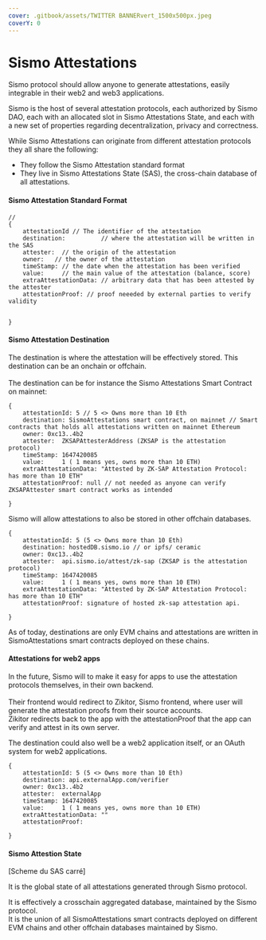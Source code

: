 ```yaml
---
cover: .gitbook/assets/TWITTER BANNERvert_1500x500px.jpeg
coverY: 0
---
```


# Sismo Attestations

Sismo protocol should allow anyone to generate attestations, easily integrable in their web2 and web3 applications.

Sismo is the host of several attestation protocols, each authorized by Sismo DAO, each with an allocated slot in Sismo Attestations State, and each with a new set of properties regarding decentralization, privacy and correctness.

While Sismo Attestations can originate from different attestation protocols they all share the following:

* They follow the Sismo Attestation standard format
* They live in Sismo Attestations State (SAS), the cross-chain database of all attestations.

#### Sismo Attestation Standard Format

```
// 
{
    attestationId // The identifier of the attestation
    destination:          // where the attestation will be written in the SAS
    attester:  // the origin of the attestation
    owner:   // the owner of the attestation
    timeStamp: // the date when the attestation has been verified
    value:     // the main value of the attestation (balance, score)
    extraAttestationData: // arbitrary data that has been attested by the attester
    attestationProof: // proof neeeded by external parties to verify validity


}
```

#### Sismo Attestation Destination

The destination is where the attestation will be effectively stored. This destination can be an onchain or offchain. \
\
The destination can be for instance the Sismo Attestations Smart Contract on mainnet:&#x20;

```
{
    attestationId: 5 // 5 <> Owns more than 10 Eth
    destination: SismoAttestations smart contract, on mainnet // Smart contracts that holds all attestations written on mainnet Ethereum
    owner: 0xc13..4b2
    attester:  ZKSAPAttesterAddress (ZKSAP is the attestation protocol)
    timeStamp: 1647420085 
    value:     1 ( 1 means yes, owns more than 10 ETH)
    extraAttestationData: "Attested by ZK-SAP Attestation Protocol: has more than 10 ETH"
    attestationProof: null // not needed as anyone can verify ZKSAPAttester smart contract works as intended

}
```

Sismo will allow attestations to also be stored in other offchain databases.

```
{
    attestationId: 5 (5 <> Owns more than 10 Eth)
    destination: hostedDB.sismo.io // or ipfs/ ceramic
    owner: 0xc13..4b2
    attester:  api.sismo.io/attest/zk-sap (ZKSAP is the attestation protocol)
    timeStamp: 1647420085 
    value:     1 ( 1 means yes, owns more than 10 ETH)
    extraAttestationData: "Attested by ZK-SAP Attestation Protocol: has more than 10 ETH"
    attestationProof: signature of hosted zk-sap attestation api.

}
```

As of today, destinations are only EVM chains and attestations are written in SismoAttestations smart contracts deployed on these chains.

#### Attestations for web2 apps

In the future, Sismo will to make it easy for apps to use the attestation protocols themselves, in their own backend. \
\
Their frontend would redirect to Zikitor, Sismo frontend, where user will generate the attestation proofs from their source accounts. \
Zikitor redirects back to the app with the attestationProof that the app can verify and attest in its own server.

The destination could also well be a web2 application itself, or an OAuth system for web2 applications.

```
{
    attestationId: 5 (5 <> Owns more than 10 Eth)
    destination: api.externalApp.com/verifier
    owner: 0xc13..4b2
    attester:  externalApp
    timeStamp: 1647420085 
    value:     1 ( 1 means yes, owns more than 10 ETH)
    extraAttestationData: ""
    attestationProof: 

}
```

#### Sismo Attestion State

\[Scheme du SAS carré]

It is the global state of all attestations generated through Sismo protocol.

It is effectively a crosschain aggregated database, maintained by the Sismo protocol. \
It is the union of all SismoAttestations smart contracts deployed on different EVM chains and other offchain databases maintained by Sismo.

